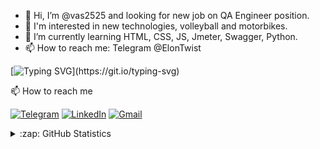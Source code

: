 - 👋 Hi, I’m @vas2525 and looking for new job on QA Engineer position.
- 👀 I'm interested in new technologies, volleyball and motorbikes.
- 🌱 I’m currently learning HTML, CSS, JS, Jmeter, Swagger, Python.
- 📫 How to reach me: Telegram @ElonTwist


<!---
vas2525/vas2525 is a ✨ special ✨ repository because its `README.md` (this file) appears on your GitHub profile.
You can click the Preview link to take a look at your changes.
--->

[![Typing SVG](https://readme-typing-svg.herokuapp.com?font=Kdam+Thmor+Pro&size=25&lines=This+profile+is+under+development+.....;Thank+you!;See+you!)](https://git.io/typing-svg)

📫 How to reach me

[![Telegram](https://img.shields.io/badge/--telegram?label=Telegram&logo=telegram&style=social)](https://t.me/ElonTwist) 
[![LinkedIn](https://img.shields.io/badge/--linkedin?label=LinkedIn&logo=LinkedIn&style=social)](https://www.linkedin.com/in/vasilii-tikhonov)
[![Gmail](https://img.shields.io/badge/--linkedin?label=Gmail&logo=gmail&style=social)](mailto:student.almet@gmail.com)

<details close>
<summary>:zap: GitHub Statistics</summary>
  <img src="https://github-readme-stats.vercel.app/api?username=vas2525&show_icons=true&theme=nord" width="400px">
</details>
